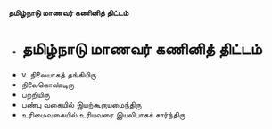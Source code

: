 **தமிழ்நாடு மாணவர் கணினித் திட்டம்**
- # தமிழ்நாடு மாணவர் கணினித் திட்டம்
- v. நிலையாகத் தங்கியிரு
- நிலைகொண்டிரு
- பற்றியிரு
- பண்பு வகையில் இயற்கூறாயமைந்திரு
- உரிமைவகையில் உரியவரை இயலிபாகச் சார்ந்திரு.

